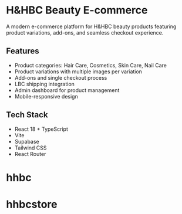 # H&HBC Beauty E-commerce

A modern e-commerce platform for H&HBC beauty products featuring product variations, add-ons, and seamless checkout experience.

## Features
- Product categories: Hair Care, Cosmetics, Skin Care, Nail Care
- Product variations with multiple images per variation
- Add-ons and single checkout process
- LBC shipping integration
- Admin dashboard for product management
- Mobile-responsive design

## Tech Stack
- React 18 + TypeScript
- Vite
- Supabase
- Tailwind CSS
- React Router
# hhbc
# hhbcstore
